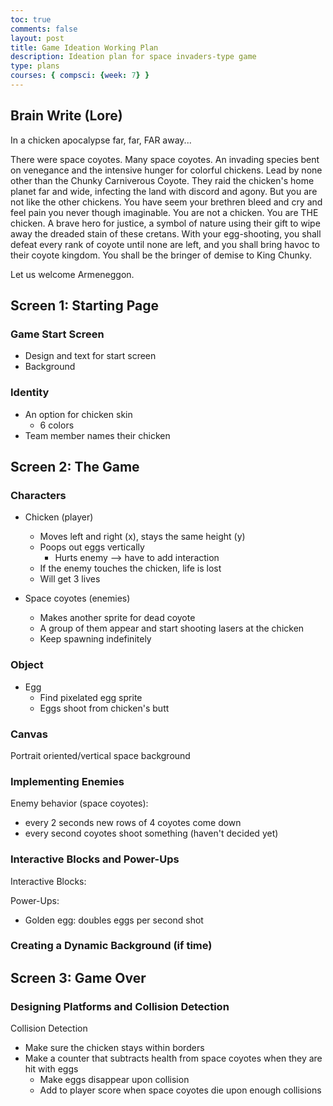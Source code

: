 ```yaml
---
toc: true
comments: false
layout: post
title: Game Ideation Working Plan
description: Ideation plan for space invaders-type game
type: plans
courses: { compsci: {week: 7} }
---
```


## Brain Write (Lore)

In a chicken apocalypse far, far, FAR away...

There were space coyotes. Many space coyotes. An invading species bent on venegance and the intensive hunger for colorful chickens. Lead by none other than the Chunky Carniverous Coyote. They raid the chicken's home planet far and wide, infecting the land with discord and agony. But you are not like the other chickens. You have seem your brethren bleed and cry and feel pain you never though imaginable. You are not a chicken. You are THE chicken. A brave hero for justice, a symbol of nature using their gift to wipe away the dreaded stain of these cretans. With your egg-shooting, you shall defeat every rank of coyote until none are left, and you shall bring havoc to their coyote kingdom. You shall be the bringer of demise to King Chunky.

Let us welcome Armeneggon.

## Screen 1: Starting Page

### Game Start Screen
- Design and text for start screen
- Background

### Identity
- An option for chicken skin
    - 6 colors
- Team member names their chicken

## Screen 2: The Game

### Characters

- Chicken (player)
    - Moves left and right (x), stays the same height (y)
    - Poops out eggs vertically
        - Hurts enemy --> have to add interaction
    - If the enemy touches the chicken, life is lost
    - Will get 3 lives

- Space coyotes (enemies)
    - Makes another sprite for dead coyote
    - A group of them appear and start shooting lasers at the chicken
    - Keep spawning indefinitely

### Object

- Egg
    - Find pixelated egg sprite
    - Eggs shoot from chicken's butt

### Canvas

Portrait oriented/vertical space background

### Implementing Enemies

Enemy behavior (space coyotes):

- every 2 seconds new rows of 4 coyotes come down 
- every second coyotes shoot something (haven't decided yet)

### Interactive Blocks and Power-Ups

Interactive Blocks: 

Power-Ups:
- Golden egg: doubles eggs per second shot

### Creating a Dynamic Background (if time)

## Screen 3: Game Over

### Designing Platforms and Collision Detection

Collision Detection
- Make sure the chicken stays within borders
- Make a counter that subtracts health from space coyotes when they are hit with eggs
    - Make eggs disappear upon collision
    - Add to player score when space coyotes die upon enough collisions